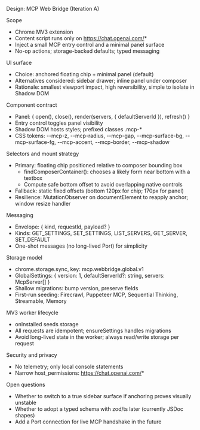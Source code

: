 Design: MCP Web Bridge (Iteration A)

Scope

- Chrome MV3 extension
- Content script runs only on https://chat.openai.com/*
- Inject a small MCP entry control and a minimal panel surface
- No-op actions; storage-backed defaults; typed messaging

UI surface

- Choice: anchored floating chip + minimal panel (default)
- Alternatives considered: sidebar drawer; inline panel under composer
- Rationale: smallest viewport impact, high reversibility, simple to isolate in Shadow DOM

Component contract

- Panel: { open(), close(), render(servers, { defaultServerId }), refresh() }
- Entry control toggles panel visibility
- Shadow DOM hosts styles; prefixed classes .mcp-\*
- CSS tokens: --mcp-z, --mcp-radius, --mcp-gap, --mcp-surface-bg, --mcp-surface-fg, --mcp-accent, --mcp-border, --mcp-shadow

Selectors and mount strategy

- Primary: floating chip positioned relative to composer bounding box
  - findComposerContainer(): chooses a likely form near bottom with a textbox
  - Compute safe bottom offset to avoid overlapping native controls
- Fallback: static fixed offsets (bottom 120px for chip; 170px for panel)
- Resilience: MutationObserver on documentElement to reapply anchor; window resize handler

Messaging

- Envelope: { kind, requestId, payload? }
- Kinds: GET_SETTINGS, SET_SETTINGS, LIST_SERVERS, GET_SERVER, SET_DEFAULT
- One-shot messages (no long-lived Port) for simplicity

Storage model

- chrome.storage.sync, key: mcp.webbridge.global.v1
- GlobalSettings: { version: 1, defaultServerId?: string, servers: McpServer[] }
- Shallow migrations: bump version, preserve fields
- First-run seeding: Firecrawl, Puppeteer MCP, Sequential Thinking, Streamable, Memory

MV3 worker lifecycle

- onInstalled seeds storage
- All requests are idempotent; ensureSettings handles migrations
- Avoid long-lived state in the worker; always read/write storage per request

Security and privacy

- No telemetry; only local console statements
- Narrow host_permissions: https://chat.openai.com/*

Open questions

- Whether to switch to a true sidebar surface if anchoring proves visually unstable
- Whether to adopt a typed schema with zod/ts later (currently JSDoc shapes)
- Add a Port connection for live MCP handshake in the future
